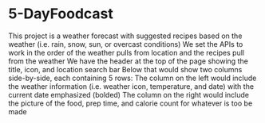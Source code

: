 # 5-DayFoodcast
This project is a weather forecast with suggested recipes based on the weather (i.e. rain, snow, sun, or overcast conditions) <lb>
We set the APIs to work in the order of the weather pulls from location and the recipes pull from the weather <lb>
We have the header at the top of the page showing the title, icon, and location search bar <lb>
Below that would show two columns side-by-side, each containing 5 rows: <lb> 
    The column on the left would include the weather information (i.e. weather icon, temperature, and date) with the current date emphasized (bolded) <lb>
    The column on the right would include the picture of the food, prep time, and calorie count for whatever is too be made <lb>
